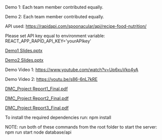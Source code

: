 Demo 1: Each team member contributed equally.

Demo 2: Each team member contributed equally.

API used: https://rapidapi.com/spoonacular/api/recipe-food-nutrition/

Please set API key equal to environment variable:
REACT_APP_RAPID_API_KEY='yourAPIkey'

[Demo1 Slides.pptx](https://github.com/JassyAl/teamMeal/files/11163869/Demo1.Slides.pptx)

[Demo2 Slides.pptx](https://github.com/JassyAl/teamMeal/files/11377953/Demo.2.Slides.pptx)


Demo Video 1: https://www.youtube.com/watch?v=Up6xuVko4yA

Demo Video 2: https://youtu.be/s86-6nL7kRE

[DMC_Project Report1_Final.pdf](https://github.com/JassyAl/teamMeal/files/11163862/DMC_Project.Report1_Final.pdf)

[DMC_Project Report2_Final.pdf](https://github.com/JassyAl/teamMeal/files/11163863/DMC_Project.Report2_Final.pdf)

[DMC_Project Report3_Final.pdf](https://github.com/JassyAl/teamMeal/files/11377961/DMC_Project.Report3_Final.pdf)

To install the required dependencies run: npm install

NOTE: run both of these commands from the root folder to start the server:
npm run start
node database/api
